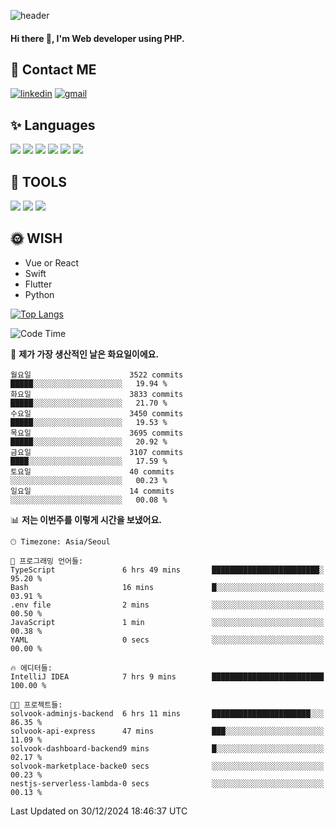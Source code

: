![header](https://capsule-render.vercel.app/api?type=waving&color=auto&height=300&section=header&text=Elin&fontSize=90&animation=twinkling)

#### Hi there 👋, I'm <b>Web developer</b> using PHP. ####

<!--
- 🔭 I’m currently working on Uniwill
- 🌱 I’m currently learning Vue or React or Python.
-->

<!---#### I am PHP developer --->

## 💌 Contact ME ###
[<img src='https://img.shields.io/badge/-EunjiKo-%230A66C2?style=flat-square&logo=LinkedIn&logoColor=white' alt='linkedin'>](https://www.linkedin.com/in/https://www.linkedin.com/in/eunji-ko-00a907164//)  [<img src='https://img.shields.io/badge/-einee214%40gmail.com-%23EA4335?style=flat-square&logo=Gmail&logoColor=white' alt='gmail'>](einee214@gmail.com)  


## ✨ Languages
<img src='https://img.shields.io/badge/-PHP-%23777BB4?style=for-the-badge&logo=PHP&logoColor=white'> <img src='https://img.shields.io/badge/-Laravel-%23FF2D20?style=for-the-badge&logo=Laravel&logoColor=white'> <img src='https://img.shields.io/badge/Jquery-%230769AD?style=for-the-badge&logo=Jquery&logoColor=white'> <img src='https://img.shields.io/badge/CSS3-%231572B6?style=for-the-badge&logo=CSS3&logoColor=white'> <img src='https://img.shields.io/badge/Bootstrap-%237952B3?style=for-the-badge&logo=Bootstrap&logoColor=white' > <img src='https://img.shields.io/badge/MySQL-%234479A1?style=for-the-badge&logo=MySQL&logoColor=white' >

## 🌷 TOOLS
<img src='https://img.shields.io/badge/PHPSTORM-%23000000?style=for-the-badge&logo=PhpStorm&logoColor=white' > <img src='https://img.shields.io/badge/GitLab-%23FCA121?style=for-the-badge&logo=GitLab&logoColor=white' > <img src='https://img.shields.io/badge/GitHub-%23181717?style=for-the-badge&logo=GitHub&logoColor=white'>


## 🌞 WISH
- Vue or React
- Swift
- Flutter
- Python


[![Top Langs](https://github-readme-stats.vercel.app/api/top-langs/?username=ein214&layout=compact)](https://github.com/anuraghazra/github-readme-stats)

<!--START_SECTION:waka-->
![Code Time](http://img.shields.io/badge/Code%20Time-3%2C974%20hrs%2043%20mins-blue)

📅 **제가 가장 생산적인 날은 화요일이에요.** 

```text
월요일                      3522 commits        █████░░░░░░░░░░░░░░░░░░░░   19.94 % 
화요일                      3833 commits        █████░░░░░░░░░░░░░░░░░░░░   21.70 % 
수요일                      3450 commits        █████░░░░░░░░░░░░░░░░░░░░   19.53 % 
목요일                      3695 commits        █████░░░░░░░░░░░░░░░░░░░░   20.92 % 
금요일                      3107 commits        ████░░░░░░░░░░░░░░░░░░░░░   17.59 % 
토요일                      40 commits          ░░░░░░░░░░░░░░░░░░░░░░░░░   00.23 % 
일요일                      14 commits          ░░░░░░░░░░░░░░░░░░░░░░░░░   00.08 % 
```


📊 **저는 이번주를 이렇게 시간을 보냈어요.** 

```text
🕑︎ Timezone: Asia/Seoul

💬 프로그래밍 언어들: 
TypeScript               6 hrs 49 mins       ████████████████████████░   95.20 % 
Bash                     16 mins             █░░░░░░░░░░░░░░░░░░░░░░░░   03.91 % 
.env file                2 mins              ░░░░░░░░░░░░░░░░░░░░░░░░░   00.50 % 
JavaScript               1 min               ░░░░░░░░░░░░░░░░░░░░░░░░░   00.38 % 
YAML                     0 secs              ░░░░░░░░░░░░░░░░░░░░░░░░░   00.00 % 

🔥 에디터들: 
IntelliJ IDEA            7 hrs 9 mins        █████████████████████████   100.00 % 

🐱‍💻 프로젝트들: 
solvook-adminjs-backend  6 hrs 11 mins       ██████████████████████░░░   86.35 % 
solvook-api-express      47 mins             ███░░░░░░░░░░░░░░░░░░░░░░   11.09 % 
solvook-dashboard-backend9 mins              █░░░░░░░░░░░░░░░░░░░░░░░░   02.17 % 
solvook-marketplace-backe0 secs              ░░░░░░░░░░░░░░░░░░░░░░░░░   00.23 % 
nestjs-serverless-lambda-0 secs              ░░░░░░░░░░░░░░░░░░░░░░░░░   00.13 % 
```


 Last Updated on 30/12/2024 18:46:37 UTC
<!--END_SECTION:waka-->

<!---![GitHub stats](https://github-readme-stats.vercel.app/api?username=ein214&show_icons=true&theme=dracula)  --->




